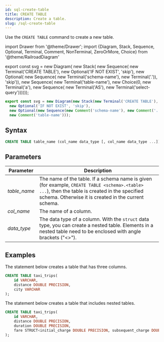 ```yaml
---
id: sql-create-table
title: CREATE TABLE
description: Create a table.
slug: /sql-create-table
---
```


Use the `CREATE TABLE` command to create a new table.


import Drawer from '@theme/Drawer';
import {Diagram, Stack, Sequence, Optional, Terminal, Comment, NonTerminal, ZeroOrMore, Choice} from '@theme/RailroadDiagram'

export const svg = new Diagram(
    new Stack(
        new Sequence(
            new Terminal('CREATE TABLE'), 
            new Optional('IF NOT EXIST', 'skip'), 
            new Optional(
                new Sequence(
                    new Terminal('schema-name'), 
                    new Terminal('.')), 'skip')), 
        new Sequence(
            new Terminal('table-name'), 
            new Choice(0, 
                new Terminal('a'),
                new Sequence(
                    new Terminal('AS'), 
                    new Terminal('select-query'))))));

<Drawer SVG={svg} />

```js
export const svg = new Diagram(new Stack(new Terminal('CREATE TABLE'),
  new Optional('IF NOT EXIST', 'skip'),
  new Optional(new Sequence(new Comment('schema-name'), new Comment('.')), 'skip'),
  new Comment('table-name')));
```

## Syntax

```sql
CREATE TABLE table_name (col_name data_type [, col_name data_type ...]);
```

## Parameters

| Parameter| Description|
|-----------|-------------|
|*table_name*    |The name of the table. If a schema name is given (for example, `CREATE TABLE <schema>.<table> ...`), then the table is created in the specified schema. Otherwise it is created in the current schema.|
|*col_name*      |The name of a column.|
|*data_type*|The data type of a column. With the `struct` data type, you can create a nested table. Elements in a nested table need to be enclosed with angle brackets ("<\>"). |

## Examples

The statement below creates a table that has three columns.

```sql
CREATE TABLE taxi_trips(
    id VARCHAR,
    distance DOUBLE PRECISION,
    city VARCHAR
);
```

The statement below creates a table that includes nested tables.

```sql
CREATE TABLE taxi_trips(
    id VARCHAR,
    distance DOUBLE PRECISION,
    duration DOUBLE PRECISION,
    fare STRUCT<initial_charge DOUBLE PRECISION, subsequent_charge DOUBLE PRECISION, surcharge DOUBLE PRECISION, tolls DOUBLE PRECISION>
);
```

